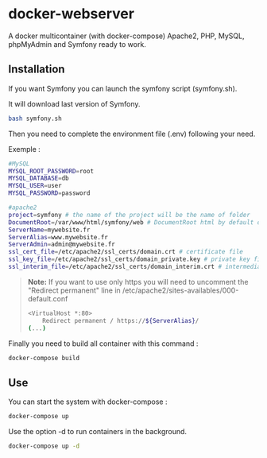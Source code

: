
# docker-webserver

A docker multicontainer (with docker-compose) Apache2, PHP, MySQL, phpMyAdmin and Symfony ready to work.

## Installation
If you want Symfony you can launch the symfony script (symfony.sh).

It will download last version of Symfony.
```bash
bash symfony.sh
```
Then you need to complete the environment file (.env) following your need.

Exemple :
```bash
#MySQL
MYSQL_ROOT_PASSWORD=root
MYSQL_DATABASE=db
MYSQL_USER=user
MYSQL_PASSWORD=password

#apache2
project=symfony # the name of the project will be the name of folder
DocumentRoot=/var/www/html/symfony/web # DocumentRoot html by default or project_name/web for Symfony project
ServerName=mywebsite.fr
ServerAlias=www.mywebsite.fr
ServerAdmin=admin@mywebsite.fr
ssl_cert_file=/etc/apache2/ssl_certs/domain.crt # certificate file
ssl_key_file=/etc/apache2/ssl_certs/domain_private.key # private key file
ssl_interim_file=/etc/apache2/ssl_certs/domain_interim.crt # intermediate certificate file
```
> **Note:** If you want to use only https you will need to uncomment the "Redirect permanent" line in /etc/apache2/sites-availables/000-default.conf
> ```bash
> <VirtualHost *:80>
>     Redirect permanent / https://${ServerAlias}/
> (...)
> ```




Finally you need to build all container with this command :
```bash
docker-compose build
```

## Use
You can start the system with docker-compose :
```bash
docker-compose up
```
Use the option -d to run containers in the background.
```bash
docker-compose up -d
```
